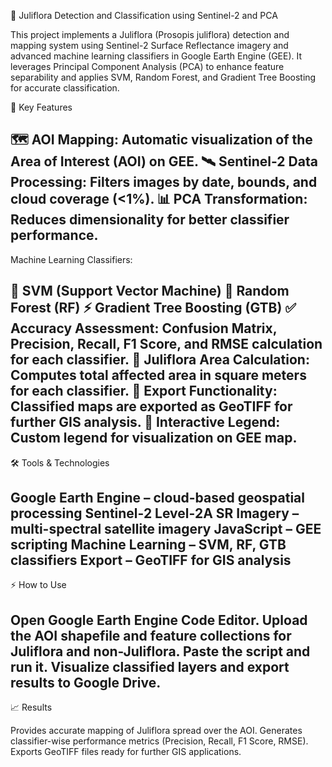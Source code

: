 🌿 Juliflora Detection and Classification using Sentinel-2 and PCA

This project implements a Juliflora (Prosopis juliflora) detection and mapping system using Sentinel-2 Surface Reflectance imagery and advanced machine learning classifiers in Google Earth Engine (GEE).
It leverages Principal Component Analysis (PCA) to enhance feature separability and applies SVM, Random Forest, and Gradient Tree Boosting for accurate classification.

🚀 Key Features

🗺️ AOI Mapping: Automatic visualization of the Area of Interest (AOI) on GEE.
🛰️ Sentinel-2 Data Processing: Filters images by date, bounds, and cloud coverage (<1%).
📊 PCA Transformation: Reduces dimensionality for better classifier performance.
----
Machine Learning Classifiers:

🤖 SVM (Support Vector Machine)
🌲 Random Forest (RF)
⚡ Gradient Tree Boosting (GTB)
✅ Accuracy Assessment: Confusion Matrix, Precision, Recall, F1 Score, and RMSE calculation for each classifier.
📏 Juliflora Area Calculation: Computes total affected area in square meters for each classifier.
💾 Export Functionality: Classified maps are exported as GeoTIFF for further GIS analysis.
🎨 Interactive Legend: Custom legend for visualization on GEE map.
------
🛠 Tools & Technologies

Google Earth Engine – cloud-based geospatial processing
Sentinel-2 Level-2A SR Imagery – multi-spectral satellite imagery
JavaScript – GEE scripting
Machine Learning – SVM, RF, GTB classifiers
Export – GeoTIFF for GIS analysis
------
⚡ How to Use

Open Google Earth Engine Code Editor.
Upload the AOI shapefile and feature collections for Juliflora and non-Juliflora.
Paste the script and run it.
Visualize classified layers and export results to Google Drive.
-----
📈 Results

Provides accurate mapping of Juliflora spread over the AOI.
Generates classifier-wise performance metrics (Precision, Recall, F1 Score, RMSE).
Exports GeoTIFF files ready for further GIS applications.
